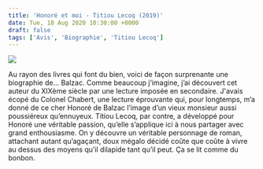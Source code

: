 ```yaml
---
title: 'Honoré et moi - Titiou Lecoq (2019)'
date: Tue, 18 Aug 2020 10:30:00 +0000
draft: false
tags: ['Avis', 'Biographie', 'Titiou Lecoq']
---
```


![](https://carnetslunaires.wordpress.com/wp-content/uploads/2021/03/honore-et-moi.png?w=536)

Au rayon des livres qui font du bien, voici de façon surprenante une biographie de… Balzac. Comme beaucoup j’imagine, j’ai découvert cet auteur du XIXème siècle par une lecture imposée en secondaire. J'avais écopé du Colonel Chabert, une lecture éprouvante qui, pour longtemps, m’a donné de ce cher Honoré de Balzac l’image d’un vieux monsieur aussi poussiéreux qu’ennuyeux. Titiou Lecoq, par contre, a développé pour Honoré une véritable passion, qu’elle s’applique ici à nous partager avec grand enthousiasme. On y découvre un véritable personnage de roman, attachant autant qu’agaçant, doux mégalo décidé coûte que coûte à vivre au dessus des moyens qu’il dilapide tant qu’il peut. Ça se lit comme du bonbon.